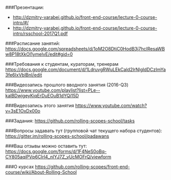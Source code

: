 ###Презентации:
* http://dzmitry-varabei.github.io/front-end-course/lecture-0-course-intro/#/
* http://dzmitry-varabei.github.io/front-end-course/lecture-0-course-intro/rsschool-2017Q1.pdf

###Расписание занятий:
https://docs.google.com/spreadsheets/d/1oM2O8DtjC0HodB3j7hcIResaWBw8P18tXkOl1ymelvE/edit#gid=0

###Требования к студентам, кураторам, тренерам
https://docs.google.com/document/d/1LdruvgRWuLEkCald2lrNlgIdDCzImYa3fe6IxVblBnI/edit

###Видеозапись прошлого вводного занятия (2016-Q3)
https://www.youtube.com/playlist?list=PLe--kalBDwjgeyKiqErDuEOuB1dYQi15D

###Видеозапись этого занятия
https://www.youtube.com/watch?v=3sE1OxDx00o

###Задания: 
https://github.com/rolling-scopes-school/tasks

###Вопросы задавать тут (групповой чат текущего набора студентов):
https://gitter.im/rolling-scopes-school/padawans

###Ваш отзывы можно оставить тут:
https://docs.google.com/forms/d/1F4NeS0oBq-CY805aqiPVp6CIrl4_nIYJ7Z_vUcMOFrQ/viewform

###О курсах
https://github.com/rolling-scopes/front-end-course/wiki/About-Rolling-School